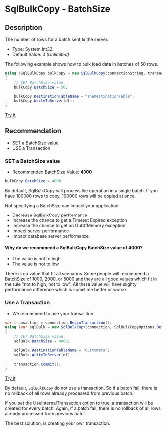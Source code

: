 # SqlBulkCopy - BatchSize

## Description
The number of rows for a batch sent to the server.

- Type: System.Int32
- Default Value: 0 _(Unlimited)_

The following example shows how to bulk load data in batches of 50 rows. 

```csharp
using (SqlBulkCopy bulkCopy = new SqlBulkCopy(connectionString, transaction))
{
    // SET BatchSize value.
    bulkCopy.BatchSize = 50;

    bulkCopy.DestinationTableName = "TheDestinationTable";
    bulkCopy.WriteToServer(dt);
}
```

[Try it](https://dotnetfiddle.net/IHPfoI)

## Recommendation
- SET a BatchSize value
- USE a Transaction

### SET a BatchSize value

- Recommended BatchSize Value: **4000**
 
```csharp
bulkCopy.BatchSize = 4000;
```

By default, SqlBulkCopy will process the operation in a single batch. If you have 100000 rows to copy, 100000 rows will be copied at once.

Not specifying a BatchSize can impact your application:

- Decrease SqlBulkCopy performance
- Increase the chance to get a Timeout Expired exception
- Increase the chance to get an OutOfMemory exception
- Impact server performance
- Impact database server performance

#### Why do we recommend a SqlBulkCopy BatchSize value of 4000?

- The value is not to high
- The value is not to low

There is no value that fit all scenarios. Some people will recommend a BatchSize of 1000, 2000, or 5000 and they are all good values which fit in the rule "not to high, not to low". All these value will have slighty performance difference which is sometime better or worse.

### Use a Transaction

- We recommend to use your transaction

```csharp
var transaction = connection.BeginTransaction();
using (var sqlBulk = new SqlBulkCopy(connection, SqlBulkCopyOptions.Default, transaction))
{
    // SET BatchSize value.
    sqlBulk.BatchSize = 4000;

    sqlBulk.DestinationTableName = "Customers";
    sqlBulk.WriteToServer(dt);
	
    transaction.Commit();
}
```

[Try it](https://dotnetfiddle.net/skbz96)

By default, `SqlBulkCopy` do not use a transaction. So if a batch fail, there is no rollback of all rows already processed from previous batch.

If you set the UseInternalTransaction option to true, a transaction will be created for every batch. Again, if a batch fail, there is no rollback of all rows already processed from previous batch.

The best solution, is creating your own transaction.